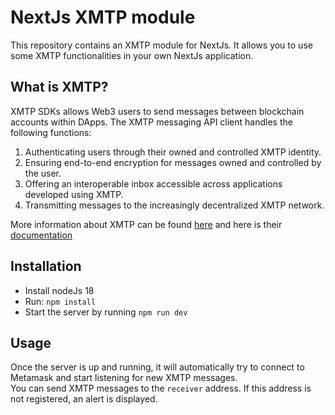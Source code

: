 # NextJs **XMTP module**

This repository contains an XMTP module for NextJs. It allows you to use some XMTP functionalities in your own NextJs application.

## What is XMTP?
XMTP SDKs allows Web3 users to send messages between blockchain accounts within DApps. The XMTP messaging API client handles the following functions:

1. Authenticating users through their owned and controlled XMTP identity.
2. Ensuring end-to-end encryption for messages owned and controlled by the user.
3. Offering an interoperable inbox accessible across applications developed using XMTP.
4. Transmitting messages to the increasingly decentralized XMTP network.<br>
   
More information about XMTP can be found [here](https://xmtp.org/) and here is their [documentation](https://xmtp.org/docs/introduction)
## Installation
- Install nodeJs 18
- Run: ```npm install```
- Start the server by running ```npm run dev```

## Usage
Once the server is up and running, it will automatically try to connect to Metamask and start listening for new XMTP messages. <br>
You can send XMTP messages to the `receiver` address. If this address is not registered, an alert is displayed. <br>